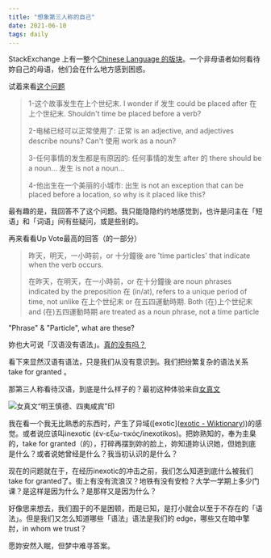 ```yaml
---
title: "想象第三人称的自己"
date: 2021-06-10
tags: daily
---
```


StackExchange 上有一整个[Chinese Language 的版块](https://chinese.stackexchange.com/)。一个非母语者如何看待妳自己的母语，他们会在什么地方感到困惑。

试着来看[这个问题](https://chinese.stackexchange.com/questions/44145/i-do-not-really-understand-the-word-order-in-these-four-examples)

> 1-这个故事发生在上个世纪末. I wonder if 发生 could be placed after 在上个世纪末. Shouldn't time be placed before a verb?
>
> 2-电梯已经可以正常使用了: 正常 is an adjective, and adjectives describe nouns? Can't 使用 work as a noun?
>
> 3-任何事情的发生都是有原因的: 任何事情的发生 after 的 there should be a noun... 发生 is not a noun...
>
> 4-他出生在一个美丽的小城市: 出生 is not an exception that can be placed before a location, so why is it placed like this?

最有趣的是，我回答不了这个问题。我只能隐隐约约地感觉到，也许是问主在「短语」和「词语」间有些疑问，或是些别的。

再来看看Up Vote最高的回答（的一部分）

>昨天，明天，一小時前，or 十分鐘後 are 'time particles' that indicate when the verb occurs.
>
>在昨天，在明天，在一小時前，or 在十分鐘後 are noun phrases indicated by the preposition 在 (in/at), refers to a unique period of time, not unlike 在上个世纪末 or 在五四運動時期. Both (在)上个世纪末 and (在)五四運動時期 are treated as a noun phrase, not a time particle

"Phrase" & "Particle", what are these?

妳也大可说「汉语没有语法」。[真的没有吗？](https://www.zhihu.com/question/37304421 "汉语究竟有没有语法？- 知乎")

看下来显然汉语有语法，只是我们从没有意识到。我们把纷繁复杂的语法关系 take for granted 。

那第三人称看待汉语，到底是什么样子的？最初这种体验来自[女真文](https://zh.wikipedia.org/wiki/女真文)

![女真文“明王慎德、四夷咸宾”印](\../../static/images/1024px-Bushell_Juchen_21.svg.png)

我在看一个我无比熟悉的东西时，产生了异域([exotic]([exotic - Wiktionary](https://en.wiktionary.org/wiki/exotic)))的感觉。或者说应该叫inexotic (ἐν-εξω-τικός/inexotikos)。把妳熟知的，奉为圭臬的，take for granted（的），打碎再摆到妳的脸上，妳知道妳认识她，但她到底是什么？或者说她曾经是什么？我当初认识的是什么？

现在的问题就在于，在经历inexotic的冲击之前，我们怎么知道到底什么被我们take for granted了。街上有没有流浪汉？地铁有没有安检？大学一学期上多少门课？是这样是因为什么？是那样又是因为什么？

好像思来想去，我们囿于的不是困顿，而是已知，是打小就会以至于不存在的「语法」。但是我们又怎么知道哪些「语法」语法是我们的 edge，哪些又在暗中擎肘，in whom we trust？

愿妳安然入眠，但梦中难寻答案。